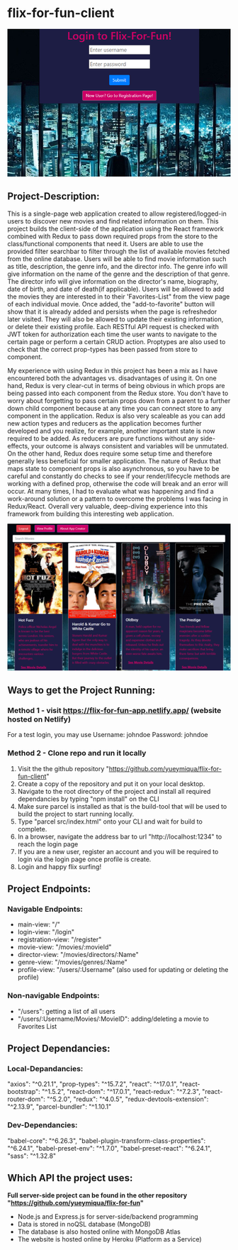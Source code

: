# flix-for-fun-client

![flix-for-fun-login-page](/IMG/flix-for-fun-login.PNG)


## Project-Description:

This is a single-page web application created to allow registered/logged-in users to discover new movies and find related information on them. This project builds the client-side of the application using the React framework combined with Redux to pass down required props from the store to the class/functional components that need it. Users are able to use the provided filter searchbar to filter through the list of available movies fetched from the online database. Users will be able to find movie information such as title, description, the genre info, and the director info. The genre info will give information on the name of the genre and the description of that genre. The director info will give information on the director's name, biography, date of birth, and date of death(if applicable). Users will be allowed to add the movies they are interested in to their 'Favorites-List" from the view page of each individual movie. Once added, the "add-to-favorite" button will show that it is already added and persists when the page is refreshedor later visited. They will also be allowed to update their existing information, or delete their existing profile. Each RESTful API request is checked with JWT token for authorization each time the user wants to navigate to the certain page or perform a certain CRUD action. Proptypes are also used to check that the correct prop-types has been passed from store to component. 

My experience with using Redux in this project has been a mix as I have encountered both the advantages vs. disadvantages of using it. On one hand, Redux is very clear-cut in terms of being obvious in which props are being passed into each component from the Redux store. You don't have to worry about forgetting to pass certain props down from a parent to a further down child component because at any time you can connect store to any component in the application. Redux is also very scaleable as you can add new action types and reducers as the application becomes further developed and you realize, for example, another important state is now required to be added. As reducers are pure functions without any side-effects, your outcome is always consistent and variables will be unmutated. On the other hand, Redux does require some setup time and therefore generally less beneficial for smaller application. The nature of Redux that maps state to component props is also asynchronous, so you have to be careful and constantly do checks to see if your render/lifecycle methods are working with a defined prop, otherwise the code will break and an error will occur. At many times, I had to evaluate what was happening and find a work-around solution or a pattern to overcome the problems I was facing in Redux/React. Overall very valuable, deep-diving experience into this framework from building this interesting web application.

![flix-for-fun-main-page](/IMG/flix-for-fun-main-page.PNG)


## Ways to get the Project Running:

### Method 1 - visit https://flix-for-fun-app.netlify.app/ (website hosted on Netlify)
For a test login, you may use Username: johndoe Password: johndoe

### Method 2 - Clone repo and run it locally
1. Visit the the github repository "https://github.com/yueymiqua/flix-for-fun-client"
2. Create a copy of the repository and put it on your local desktop.
3. Navigate to the root directory of the project and install all required dependancies by typing "npm install" on the CLI
4. Make sure parcel is installed as that is the build-tool that will be used to build the project to start running locally.
5. Type "parcel src/index.html" onto your CLI and wait for build to complete.
6. In a browser, navigate the address bar to url "http://localhost:1234" to reach the login page
7. If you are a new user, register an account and you will be required to login via the login page once profile is create.
8. Login and happy flix surfing!


## Project Endpoints:

### Navigable Endpoints: 
 - main-view: "/"
 - login-view: "/login"
 - registration-view: "/register"
 - movie-view: "/movies/:movieId"
 - director-view: "/movies/directors/:Name"
 - genre-view: "/movies/genres/:Name"
 - profile-view: "/users/:Username" (also used for updating or deleting the profile)

### Non-navigable Endpoints:
 - "/users": getting a list of all users
 - "/users/:Username/Movies/:MovieID": adding/deleting a movie to Favorites List


## Project Dependancies:

### Local-Depandancies:
"axios": "^0.21.1",
"prop-types": "^15.7.2",
"react": "^17.0.1",
"react-bootstrap": "^1.5.2",
"react-dom": "^17.0.1",
"react-redux": "^7.2.3",
"react-router-dom": "^5.2.0",
"redux": "^4.0.5",
"redux-devtools-extension": "^2.13.9",
"parcel-bundler": "^1.10.1"

### Dev-Dependancies:
"babel-core": "^6.26.3",
"babel-plugin-transform-class-properties": "^6.24.1",
"babel-preset-env": "^1.7.0",
"babel-preset-react": "^6.24.1",
"sass": "^1.32.8"


## Which API the project uses:  

**Full server-side project can be found in the other repository "https://github.com/yueymiqua/flix-for-fun"**
 - Node.js and Express.js for server-side/backend programming
 - Data is stored in noQSL database (MongoDB)
 - The database is also hosted online with MongoDB Atlas
 - The website is hosted online by Heroku (Platform as a Service)
 
